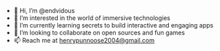 - 👋 Hi, I’m @endvidous
- 👀 I’m interested in the world of immersive technologies
- 🌱 I’m currently learning secrets to build interactive and engaging apps
- 💞️ I’m looking to collaborate on open sources and fun games
- 📫 Reach me at henrypunnoose2004@gmail.com

<!---
endvidous/endvidous is a ✨ special ✨ repository because its `README.md` (this file) appears on your GitHub profile.
You can click the Preview link to take a look at your changes.
--->
